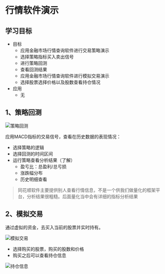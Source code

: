 # 行情软件演示

## 学习目标

- 目标
  - 应用金融市场行情查询软件进行交易策略演示
  - 选择策略指标买入卖出信号
  - 进行策略回测
  - 查看回测结果
  - 应用金融市场行情查询软件进行模拟交易演示
  - 选择股票选择价格以及股数查看持仓情况
- 应用
  - 无



## 1、策略回测

![策略回测](/images/策略回测.png)

应用MACD指标的交易信号，查看在历史数据的表现情况：

* 选择策略的逻辑
* 选择回测的时间区间
* 运行策略查看分析结果（了解）
  * 盈亏比：总盈利/总亏损
  * 涨跌幅分布
  * 历史明细查看

> 同花顺软件主要提供别人查看行情信息，不是一个供我们做量化的框架平台，分析结果很粗糙。后面量化当中会有详细的指标分析结果

## 2、模拟交易

通过虚拟的资金，去买入当前的股票并实时持有。

![模拟交易](/images/模拟交易.png)

* 选择购买的股票，购买的股数和价格
* 购买之后可以查看持仓信息

![持仓信息](/images/持仓信息.png)